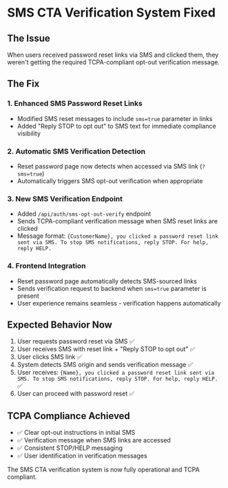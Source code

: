 # SMS CTA Verification System Fixed

## The Issue
When users received password reset links via SMS and clicked them, they weren't getting the required TCPA-compliant opt-out verification message.

## The Fix

### 1. Enhanced SMS Password Reset Links
- Modified SMS reset messages to include `sms=true` parameter in links
- Added "Reply STOP to opt out" to SMS text for immediate compliance visibility

### 2. Automatic SMS Verification Detection
- Reset password page now detects when accessed via SMS link (`?sms=true`)
- Automatically triggers SMS opt-out verification when appropriate

### 3. New SMS Verification Endpoint
- Added `/api/auth/sms-opt-out-verify` endpoint
- Sends TCPA-compliant verification message when SMS reset links are clicked
- Message format: `{CustomerName}, you clicked a password reset link sent via SMS. To stop SMS notifications, reply STOP. For help, reply HELP.`

### 4. Frontend Integration
- Reset password page automatically detects SMS-sourced links
- Sends verification request to backend when `sms=true` parameter is present
- User experience remains seamless - verification happens automatically

## Expected Behavior Now
1. User requests password reset via SMS ✅
2. User receives SMS with reset link + "Reply STOP to opt out" ✅
3. User clicks SMS link ✅
4. System detects SMS origin and sends verification message ✅
5. User receives: `{Name}, you clicked a password reset link sent via SMS. To stop SMS notifications, reply STOP. For help, reply HELP.` ✅
6. User can proceed with password reset ✅

## TCPA Compliance Achieved
- ✅ Clear opt-out instructions in initial SMS
- ✅ Verification message when SMS links are accessed
- ✅ Consistent STOP/HELP messaging
- ✅ User identification in verification messages

The SMS CTA verification system is now fully operational and TCPA compliant.